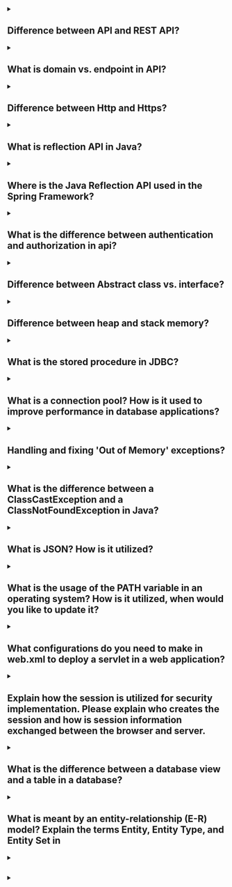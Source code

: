 <details><summary>

## Difference between API and REST API?
</summary>
An API (Application Programming Interface) is a set of rules that define how applications or devices can connect to and communicate with each other. A REST API is a specific type of API that adheres to the constraints of the REST architectural style. REST stands for Representational State Transfer. REST is a style of web architecture that governs the behavior of clients and servers. REST APIs use HTTP requests to interact with data. Traditional APIs can use a variety of protocols.
REST APIs are also known as RESTful APIs. When a client requests a resource using a REST API, the server transfers back the current state of the resource in a standardized representation.
</details>
<details><summary>

## What is domain vs. endpoint in API?
</summary>
A domain is a library of common components, such as parameters, responses, and data models, that are used across multiple API definitions. An endpoint is a component of an API. It's a specific location within an API that accepts requests and sends back responses.
Endpoints are the locations of the resources, and the API uses endpoint URLs to retrieve the requested resources. For example, assuming the base URL of https://api.example.com/v1, the /users endpoint refers to https://api.example.com/v1/users.
APIs work by sending requests for information from a web application or web server and receiving a response.
</details>
<details><summary>

## Difference between Http and Https?
</summary>

HTTP (Hypertext Transfer Protocol) is the primary protocol for transmitting information across the internet. HTTPS (Hypertext Transfer Protocol Secure) is a more secure version of HTTP. The main difference between the two is that HTTPS uses encryption to protect information as it is sent between clients and servers. HTTPS encrypts data entered into a user's device and data going from the website to the browser. This makes it difficult for anyone to intercept information like passwords or credit card numbers.

Here are some other differences between HTTP and HTTPS:
- HTTP sends data over port 80, while HTTPS uses port 443.
- HTTP operates at the application layer, while HTTPS operates at the transport layer.
- HTTP transfers data in plain text, while HTTPS transfers data in cipher text.
- HTTP is faster than HTTPS because HTTPS consumes computation power to encrypt the communication channel.

HTTPS requires an SSL certificate and a CA signature, while HTTP does not require SSL certificates.
</details>
<details><summary>

## What is reflection API in Java?
</summary>
The Java Reflection API is a set of classes and interfaces that allows Java code to examine or modify the runtime behavior of a class at run time. The java.lang.Class class provides many methods that can be used to get metadata, and examine and change the run time behavior of a class. The java.lang and java.lang.reflect packages provide classes for Java reflection.

The Reflection API is mainly used in:
- IDE (Integrated Development Environment) e.g., Eclipse, MyEclipse, NetBeans, etc.
- Debugger
- Test Tools etc.

Here are some examples of how the Reflection API can be used:
- To get information about the fields, methods, and constructors of a class.
- To create instances of classes at runtime.
- To invoke methods at runtime.
- To get and set the values of fields at runtime.
- To override the access control restrictions on classes and members.

The Reflection API is a powerful tool that can be used to do things that would not be possible without it. However, it is important to use it carefully, as it can also be used to do things that could have unintended consequences.
</details>
<details><summary>

## Where is the Java Reflection API used in the Spring Framework?
</summary>
The Java Reflection API is used in the Spring Framework in a number of places, including:

- To create Spring beans at runtime.
- To inject dependencies into Spring Beans.
- To resolve the type of a Spring bean at runtime.
- To invoke methods on Spring beans.
- To get and set the values of fields on Spring beans.
- To override the access control restrictions on Spring beans.


The use of the Java Reflection API in the Spring Framework allows for a greater degree of flexibility and extensibility than would be possible without it. For example, it allows Spring beans to be created at runtime, even if the classes for those beans are not known at compile time. This can be useful in situations where the Spring beans are dynamically generated or loaded from a database.


The use of the Java Reflection API in the Spring Framework also makes it possible to inject dependencies into Spring beans that are not known at compile time. This can be useful in situations where the dependencies are provided by a third-party library or are dynamically generated.


Overall, the use of the Java Reflection API in the Spring Framework makes it a more powerful and flexible framework than would be possible without it.
</details>
<details><summary>

## What is the difference between authentication and authorization in api?
</summary>

Authentication and authorization are two different security functions. Authentication verifies a user's identity, while authorization determines what resources a user can access.

Authentication is the process of verifying a user's identity before granting access to an API. Authorization is the process of determining what resources a user can access.

For example, when you go through security at an airport, you show your ID to authenticate your identity. Authorization is like an airline determining which people can come on board.

Authentication and authorization are often used interchangeably, but they are two separate functions.
</details>
<details><summary>

## Difference between Abstract class vs. interface?
</summary>

Abstract classes and interfaces are both used for abstraction in object-oriented programming. The main difference between the two is that abstract classes can have state, while interfaces cannot. Abstract classes are used to define default behavior for subclasses. Interfaces are used to define behavior that can be implemented by multiple unrelated classes.

Here are some other differences between abstract classes and interfaces:

- Abstract classes can have abstract and non-abstract methods, while interfaces can only have abstract, static, and default methods.
- Abstract classes can extend one abstract class and implement multiple interfaces, while interfaces can only extend other interfaces.
- Abstract classes have no restrictions on field and method modifiers, while in an interface, all are public by default.
- Abstract classes can have instance and static initialization blocks, while interfaces cannot.
- Abstract classes can be used to provide a base for a hierarchy of classes or provide a common implementation. Interfaces can be used to define a contract behavior.
</details>
<details><summary>

## Difference between heap and stack memory?
</summary>

In Java, heap and stack are two different types of memory that are used to store data. The heap is used to store objects, while the stack is used to store local variables and method call information.

The heap is a large, unstructured area of memory that can be used to store any type of object. Objects are created on the heap by the new keyword. The garbage collector is responsible for managing the heap and removing objects that are no longer needed.

The stack is a small, fixed-size area of memory that is used to store local variables and method call information. Local variables are variables that are declared within a method. Method call information is used to keep track of the current method call and the methods that have been called before it.

The stack is used in a last-in, first-out (LIFO) manner. This means that the last variable that was declared is the first variable that is removed. The stack is also used to store the return address of a method call. The return address is the location of the code that will be executed after the method call returns.

The heap and stack are two important parts of the Java memory model. They work together to provide a safe and efficient way to store data.
</details>
<details><summary>

## What is the stored procedure in JDBC?
</summary>

A stored procedure is a set of SQL statements that are stored together as a single block of code in a database. Stored procedures can be reused multiple times without having to write the queries again. They can provide multiple output values and accept input as well as output parameters.

Stored procedures are executed on the server side and perform a set of actions, before returning the results to the client side. They consist of database access commands (SQL), control statements, and data structures that manipulate the data obtained from the database.

Stored procedures are accessible by all applications that can access relational databases, including Java, Python, and PHP. The procedure code is defined in a Java class method and stored in the database. This is executed using SQL.
</details>
<details><summary>

## What is a connection pool? How is it used to improve performance in database applications?
</summary>

A connection pool is a cache of database connections that can be reused when a database is accessed. Connection pooling is a technique that can improve the performance of database applications.

Connection pooling works by:

- Creating a pool of open connections.
- Passing these connections from database operation to database operation as needed.
- Avoiding the overhead of creating a new database connection every time an application or server object requires access to a database.
- Conserving application resources for future requests.
- Allowing a database to scale effectively as the data stored there and the number of clients accessing it grow.

Connection pooling can be implemented by deploying an intermediary queuing system to manage and recycle database connections. The JDBC Connection Pool Assistant can help you create and deploy a connection pool.
</details>
<details><summary>

## Handling and fixing 'Out of Memory' exceptions?
</summary>

Out of Memory exceptions, or OutOfMemoryError, are runtime errors in Java that occur when the Java Virtual Machine (JVM) cannot allocate an object due to insufficient space in the Java heap. The Java Garbage Collector (GC) cannot free up the space required for a new object.

Here are some ways to fix OutOfMemoryError:
- Increase the size of the Metaspace by adding the -XX:MaxMetaspaceSize flag to the startup parameters of your Java application.
- Increase the heap size of the Perm space by using the JVM option "-XX: MaxPermSize".
- Restructure your code to use less memory. For example, you could stream the output instead of holding the whole thing in memory.
- Give the JVM more memory with the -Xmx option.
- Keep data access to a minimum. Let the database do the hard work for you (querying) and only bring back the data you need to the JVM.

You can look in the atlassian-confluence.log to see which type of OutOfMemory Error you're receiving.
</details>
<details><summary>

## What is the difference between a ClassCastException and a ClassNotFoundException in Java?
</summary>

The main difference between a ClassCastException and a ClassNotFoundException in Java is that a ClassCastException is thrown when an object is not of the expected type, while a ClassNotFoundException is thrown when a class cannot be found.

A ClassCastException is a checked exception, which means that it must be caught or declared in the method signature. It is thrown when an object is cast to a type that it is not compatible with. For example, the following code will throw a ClassCastException:
```
Object o = new Integer(10);
String s = (String) o; // This will throw a ClassCastException
```

In this example, the object o is an Integer, but it is being cast to a String. This is not allowed, because an Integer cannot be converted to a String.

A ClassNotFoundException is an unchecked exception, which means that it does not need to be caught or declared in the method signature. It is thrown when a class cannot be found. For example, the following code will throw a ClassNotFoundException:
```
try {
  Class<?> c = Class.forName("java.lang.String");
} catch (ClassNotFoundException e) {
  // This will be executed if the class cannot be found
}
```

In this example, the class java.lang.String is being looked up, but it cannot be found. This is because the class is not in the classpath.

In general, ClassCastExceptions are more common than ClassNotFoundExceptions. This is because ClassCastExceptions can be caused by a variety of errors, such as misspelling a class name or using an incompatible version of a class. ClassNotFoundExceptions are typically only caused by missing classes.
</details>
<details><summary>

## What is JSON? How is it utilized?
</summary>

JSON (JavaScript Object Notation) is a text-based format for storing and transporting data. It is often used when data is sent from a server to a web page or browser. JSON is a lightweight format that is easy to read and write. It is also easy for software to parse and generate.

JSON is used as an alternative to Extensible Markup Language (XML). It was introduced in the early 2000s as part of JavaScript. Today, 
JSON is the universal standard of data exchange.

JSON is used for:
- Exchanging data between web clients and web servers
- Transmitting data in web applications
- Serializing structured data and exchanging it over a network

JSON is a language-independent data format that supports almost every kind of language, framework, and library.
</details>
<details><summary>

## What is the usage of the PATH variable in an operating system? How is it utilized, when would you like to update it?
</summary>

The PATH variable is an environment variable that contains a list of directories the operating system checks before running a command. The PATH variable makes it easy to run commonly used programs located in their own folders. Updating the PATH variable allows you to run any executables found in the directories mentioned in PATH from any directory without typing the absolute file path.

The PATH variable is the most frequently used environment variable. It is an important security control. The default systemwide PATH value is specified in the /etc/profile file. Each user normally has a PATH value in the user's $HOME/. profile file.

If used unwisely, the value of the PATH variable can slow down the operating system by searching too many locations, or invalid locations.
</details>
<details><summary>

## What configurations do you need to make in web.xml to deploy a servlet in a web application?
</summary>

To configure a servlet in web.xml, you need to:
- Define the servlet name and class name using the <servlet> element
- Map the servlet to a URL or URL pattern
- Add initializations and security roles for the servlet
- Define mappings between URL paths and the servlets that handle requests with those paths

The web server uses this configuration to identify the servlet to handle a given request. For example, the doGet() method for HTTP GET requests.

The web.xml file is located in the WEB-INF directory. It does not represent the entire configuration that is available for the web application. Other servlets, filters, and listeners can be defined using programmatic configurations, annotations, and web fragments.
</details>
<details><summary>

## Explain how the session is utilized for security implementation. Please explain who creates the session and how is session information exchanged between the browser and server.
</summary>

A session is a unique identifier that identifies a user's session on a website or application. A session is created when a user logs in to a website or app. The server creates a session ID, or session token, which is a randomly generated string. The session ID is attached to the response and is valid for a period of time.

The session management process is as follows:
1. The user enters login credentials and submits.
2. The client sends a request with the login credentials.
3. The server receives the request and checks if the login credentials are valid.
4. If valid, the server creates a session and attaches the session ID to the response.

The session ID is used to identify if the request came from the authenticated user without needing re-authentication.

Session management involves sharing secrets with authenticated users. Secure cryptographic network communications are essential to maintaining session management security.
</details>
<details><summary>

## What is the difference between a database view and a table in a database?
</summary>

A database view is a virtual table that is extracted from a database. A table is an actual table that exists in physical locations. A view is a subset of a database and is based on a query that runs on one or more database tables. A view is used to query certain data present in different tables. A table is an independent data object that stores the data of a database.

Here are some differences between a view and a table:
- A view depends on the table.
- A view is a virtual table, it does not occupy storage space.
- A table is structured with columns and rows.
- A table is an independent data object.
- A table holds the basic user data and instances of defined objects.
- A view is used to query certain data present in different tables.
</details>
<details><summary>

## What is meant by an entity-relationship (E-R) model? Explain the terms Entity, Entity Type, and Entity Set in
</summary>

An entity-relationship (ER) model is a high-level data model that describes how entities relate to each other in a specific domain. The ER model is used to design a database by identifying entities and the relationships between them. The ER model is represented by an ER diagram, which is a blueprint for a database.

The ER model is based on two concepts:
- Entities: Tables that contain specific information
- Relationships: Associations or interactions between entities
- 
The ER model is commonly used in software engineering to represent things a business needs to remember to perform business processes. It can also be used to teach students the basics of database structure.

An entity type in an ER diagram is defined by a name and a set of attributes. For example, a student entity type might have the attributes roll number, student name, age, and mobile number.
</details>
<details><summary>

## 
</summary>


</details>
<details><summary>

## 
</summary>


</details>
